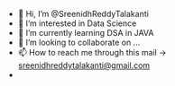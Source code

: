 - 👋 Hi, I’m @SreenidhReddyTalakanti
- 👀 I’m interested in Data Science
- 🌱 I’m currently learning DSA in JAVA
- 💞️ I’m looking to collaborate on ...
- 📫 How to reach me through this mail -> sreenidhreddytalakanti@gmail.com
- 

<!---
SreenidhReddy/SreenidhReddy is a ✨ special ✨ repository because its `README.md` (this file) appears on your GitHub profile.
You can click the Preview link to take a look at your changes.
--->
